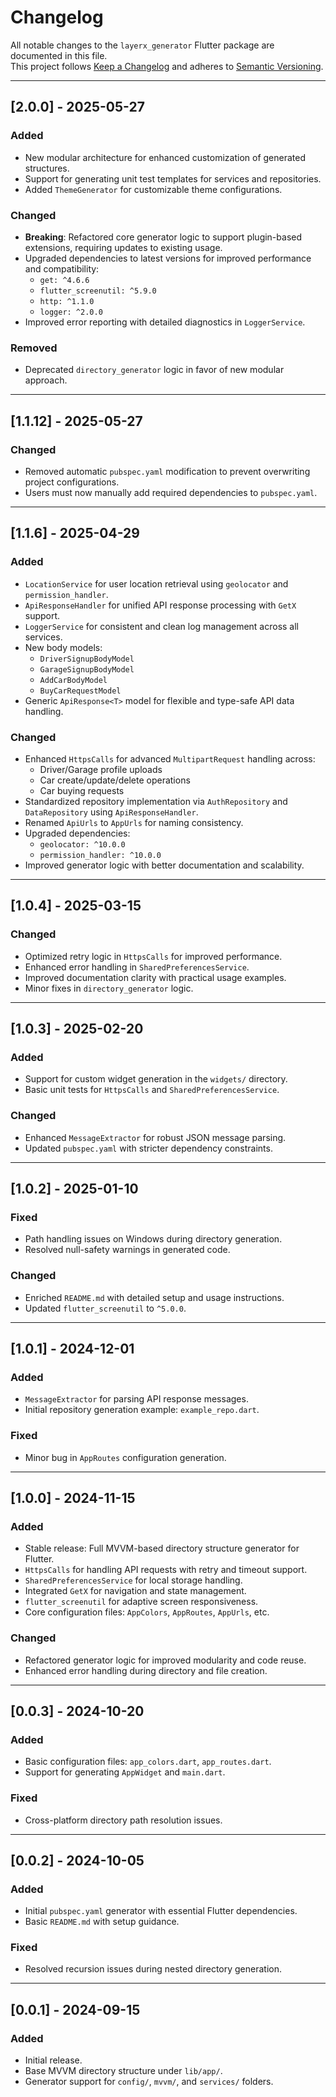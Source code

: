 # Changelog

All notable changes to the `layerx_generator` Flutter package are documented in this file.  
This project follows [Keep a Changelog](https://keepachangelog.com/en/1.0.0/) and adheres to [Semantic Versioning](https://semver.org/spec/v2.0.0.html).

---

## [2.0.0] - 2025-05-27

### Added
- New modular architecture for enhanced customization of generated structures.
- Support for generating unit test templates for services and repositories.
- Added `ThemeGenerator` for customizable theme configurations.

### Changed
- **Breaking**: Refactored core generator logic to support plugin-based extensions, requiring updates to existing usage.
- Upgraded dependencies to latest versions for improved performance and compatibility:
  - `get: ^4.6.6`
  - `flutter_screenutil: ^5.9.0`
  - `http: ^1.1.0`
  - `logger: ^2.0.0`
- Improved error reporting with detailed diagnostics in `LoggerService`.

### Removed
- Deprecated `directory_generator` logic in favor of new modular approach.

---

## [1.1.12] - 2025-05-27

### Changed
- Removed automatic `pubspec.yaml` modification to prevent overwriting project configurations.
- Users must now manually add required dependencies to `pubspec.yaml`.

---

## [1.1.6] - 2025-04-29

### Added
- `LocationService` for user location retrieval using `geolocator` and `permission_handler`.
- `ApiResponseHandler` for unified API response processing with `GetX` support.
- `LoggerService` for consistent and clean log management across all services.
- New body models:
  - `DriverSignupBodyModel`
  - `GarageSignupBodyModel`
  - `AddCarBodyModel`
  - `BuyCarRequestModel`
- Generic `ApiResponse<T>` model for flexible and type-safe API data handling.

### Changed
- Enhanced `HttpsCalls` for advanced `MultipartRequest` handling across:
  - Driver/Garage profile uploads
  - Car create/update/delete operations
  - Car buying requests
- Standardized repository implementation via `AuthRepository` and `DataRepository` using `ApiResponseHandler`.
- Renamed `ApiUrls` to `AppUrls` for naming consistency.
- Upgraded dependencies:
  - `geolocator: ^10.0.0`
  - `permission_handler: ^10.0.0`
- Improved generator logic with better documentation and scalability.

---

## [1.0.4] - 2025-03-15

### Changed
- Optimized retry logic in `HttpsCalls` for improved performance.
- Enhanced error handling in `SharedPreferencesService`.
- Improved documentation clarity with practical usage examples.
- Minor fixes in `directory_generator` logic.

---

## [1.0.3] - 2025-02-20

### Added
- Support for custom widget generation in the `widgets/` directory.
- Basic unit tests for `HttpsCalls` and `SharedPreferencesService`.

### Changed
- Enhanced `MessageExtractor` for robust JSON message parsing.
- Updated `pubspec.yaml` with stricter dependency constraints.

---

## [1.0.2] - 2025-01-10

### Fixed
- Path handling issues on Windows during directory generation.
- Resolved null-safety warnings in generated code.

### Changed
- Enriched `README.md` with detailed setup and usage instructions.
- Updated `flutter_screenutil` to `^5.0.0`.

---

## [1.0.1] - 2024-12-01

### Added
- `MessageExtractor` for parsing API response messages.
- Initial repository generation example: `example_repo.dart`.

### Fixed
- Minor bug in `AppRoutes` configuration generation.

---

## [1.0.0] - 2024-11-15

### Added
- Stable release: Full MVVM-based directory structure generator for Flutter.
- `HttpsCalls` for handling API requests with retry and timeout support.
- `SharedPreferencesService` for local storage handling.
- Integrated `GetX` for navigation and state management.
- `flutter_screenutil` for adaptive screen responsiveness.
- Core configuration files: `AppColors`, `AppRoutes`, `AppUrls`, etc.

### Changed
- Refactored generator logic for improved modularity and code reuse.
- Enhanced error handling during directory and file creation.

---

## [0.0.3] - 2024-10-20

### Added
- Basic configuration files: `app_colors.dart`, `app_routes.dart`.
- Support for generating `AppWidget` and `main.dart`.

### Fixed
- Cross-platform directory path resolution issues.

---

## [0.0.2] - 2024-10-05

### Added
- Initial `pubspec.yaml` generator with essential Flutter dependencies.
- Basic `README.md` with setup guidance.

### Fixed
- Resolved recursion issues during nested directory generation.

---

## [0.0.1] - 2024-09-15

### Added
- Initial release.
- Base MVVM directory structure under `lib/app/`.
- Generator support for `config/`, `mvvm/`, and `services/` folders.
